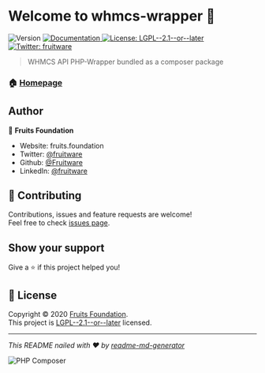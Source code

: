 <h1>Welcome to whmcs-wrapper 👋</h1>
<p>
  <img alt="Version" src="https://img.shields.io/badge/version-0.1-blue.svg?cacheSeconds=2592000" />
  <a href="https://github.com/Fruitware/whmcs-wrapper/wiki" target="_blank">
    <img alt="Documentation" src="https://img.shields.io/badge/documentation-yes-brightgreen.svg" />
  </a>
  <a href="https://github.com/Fruitware/whmcs-wrapper/blob/master/LICENSE" target="_blank">
    <img alt="License: LGPL--2.1--or--later" src="https://img.shields.io/badge/License-LGPL--2.1--or--later-yellow.svg" />
  </a>
  <a href="https://twitter.com/fruitware" target="_blank">
    <img alt="Twitter: fruitware" src="https://img.shields.io/twitter/follow/fruitware.svg?style=social" />
  </a>
</p>

> WHMCS API PHP-Wrapper bundled as a composer package

### 🏠 [Homepage](https://github.com/Fruitware/whmcs-wrapper)

## Author

👤 **Fruits Foundation**

* Website: fruits.foundation
* Twitter: [@fruitware](https://twitter.com/fruitware)
* Github: [@Fruitware](https://github.com/Fruitware)
* LinkedIn: [@fruitware](https://linkedin.com/in/fruitware)

## 🤝 Contributing

Contributions, issues and feature requests are welcome!<br />Feel free to check [issues page](https://github.com/Fruitware/whmcs-wrapper/issues). 

## Show your support

Give a ⭐️ if this project helped you!

## 📝 License

Copyright © 2020 [Fruits Foundation](https://github.com/Fruitware).<br />
This project is [LGPL--2.1--or--later](https://github.com/Fruitware/whmcs-wrapper/blob/master/LICENSE) licensed.

***
_This README nailed with ❤️ by [readme-md-generator](https://github.com/kefranabg/readme-md-generator)_

![PHP Composer](https://github.com/Fruitware/whmcs-wrapper/workflows/PHP%20Composer/badge.svg?branch=master)
